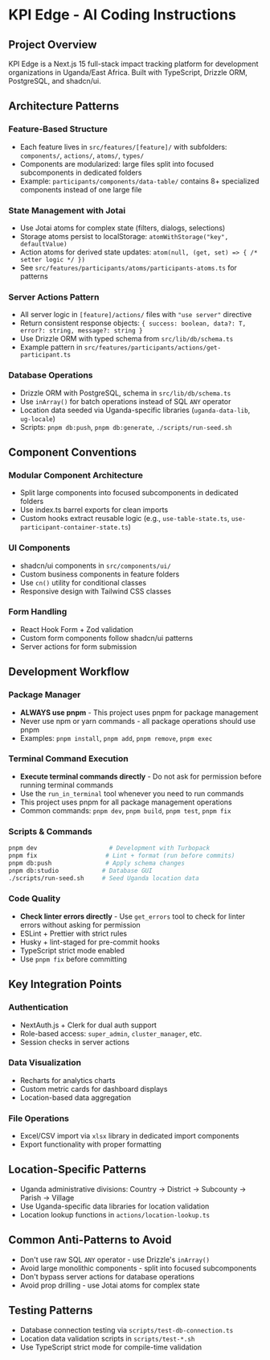 # KPI Edge - AI Coding Instructions

## Project Overview

KPI Edge is a Next.js 15 full-stack impact tracking platform for development
organizations in Uganda/East Africa. Built with TypeScript, Drizzle ORM,
PostgreSQL, and shadcn/ui.

## Architecture Patterns

### Feature-Based Structure

- Each feature lives in `src/features/[feature]/` with subfolders:
  `components/`, `actions/`, `atoms/`, `types/`
- Components are modularized: large files split into focused subcomponents in
  dedicated folders
- Example: `participants/components/data-table/` contains 8+ specialized
  components instead of one large file

### State Management with Jotai

- Use Jotai atoms for complex state (filters, dialogs, selections)
- Storage atoms persist to localStorage: `atomWithStorage("key", defaultValue)`
- Action atoms for derived state updates:
  `atom(null, (get, set) => { /* setter logic */ })`
- See `src/features/participants/atoms/participants-atoms.ts` for patterns

### Server Actions Pattern

- All server logic in `[feature]/actions/` files with `"use server"` directive
- Return consistent response objects:
  `{ success: boolean, data?: T, error?: string, message?: string }`
- Use Drizzle ORM with typed schema from `src/lib/db/schema.ts`
- Example pattern in `src/features/participants/actions/get-participant.ts`

### Database Operations

- Drizzle ORM with PostgreSQL, schema in `src/lib/db/schema.ts`
- Use `inArray()` for batch operations instead of SQL `ANY` operator
- Location data seeded via Uganda-specific libraries (`uganda-data-lib`,
  `ug-locale`)
- Scripts: `pnpm db:push`, `pnpm db:generate`, `./scripts/run-seed.sh`

## Component Conventions

### Modular Component Architecture

- Split large components into focused subcomponents in dedicated folders
- Use index.ts barrel exports for clean imports
- Custom hooks extract reusable logic (e.g., `use-table-state.ts`,
  `use-participant-container-state.ts`)

### UI Components

- shadcn/ui components in `src/components/ui/`
- Custom business components in feature folders
- Use `cn()` utility for conditional classes
- Responsive design with Tailwind CSS classes

### Form Handling

- React Hook Form + Zod validation
- Custom form components follow shadcn/ui patterns
- Server actions for form submission

## Development Workflow

### Package Manager

- **ALWAYS use pnpm** - This project uses pnpm for package management
- Never use npm or yarn commands - all package operations should use pnpm
- Examples: `pnpm install`, `pnpm add`, `pnpm remove`, `pnpm exec`

### Terminal Command Execution

- **Execute terminal commands directly** - Do not ask for permission before
  running terminal commands
- Use the `run_in_terminal` tool whenever you need to run commands
- This project uses pnpm for all package management operations
- Common commands: `pnpm dev`, `pnpm build`, `pnpm test`, `pnpm fix`

### Scripts & Commands

```bash
pnpm dev                    # Development with Turbopack
pnpm fix                   # Lint + format (run before commits)
pnpm db:push               # Apply schema changes
pnpm db:studio            # Database GUI
./scripts/run-seed.sh     # Seed Uganda location data
```

### Code Quality

- **Check linter errors directly** - Use `get_errors` tool to check for linter
  errors without asking for permission
- ESLint + Prettier with strict rules
- Husky + lint-staged for pre-commit hooks
- TypeScript strict mode enabled
- Use `pnpm fix` before committing

## Key Integration Points

### Authentication

- NextAuth.js + Clerk for dual auth support
- Role-based access: `super_admin`, `cluster_manager`, etc.
- Session checks in server actions

### Data Visualization

- Recharts for analytics charts
- Custom metric cards for dashboard displays
- Location-based data aggregation

### File Operations

- Excel/CSV import via `xlsx` library in dedicated import components
- Export functionality with proper formatting

## Location-Specific Patterns

- Uganda administrative divisions: Country → District → Subcounty → Parish →
  Village
- Use Uganda-specific data libraries for location validation
- Location lookup functions in `actions/location-lookup.ts`

## Common Anti-Patterns to Avoid

- Don't use raw SQL `ANY` operator - use Drizzle's `inArray()`
- Avoid large monolithic components - split into focused subcomponents
- Don't bypass server actions for database operations
- Avoid prop drilling - use Jotai atoms for complex state

## Testing Patterns

- Database connection testing via `scripts/test-db-connection.ts`
- Location data validation scripts in `scripts/test-*.sh`
- Use TypeScript strict mode for compile-time validation
